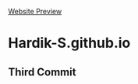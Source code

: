 [Website Preview](https://github.com/Hardik-S/Hardik-S.github.io/blob/master/images/website-preview.png)
# Hardik-S.github.io

## Third Commit
